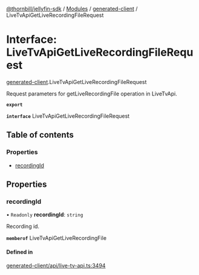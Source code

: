 [@thornbill/jellyfin-sdk](../README.md) / [Modules](../modules.md) / [generated-client](../modules/generated_client.md) / LiveTvApiGetLiveRecordingFileRequest

# Interface: LiveTvApiGetLiveRecordingFileRequest

[generated-client](../modules/generated_client.md).LiveTvApiGetLiveRecordingFileRequest

Request parameters for getLiveRecordingFile operation in LiveTvApi.

**`export`**

**`interface`** LiveTvApiGetLiveRecordingFileRequest

## Table of contents

### Properties

- [recordingId](generated_client.LiveTvApiGetLiveRecordingFileRequest.md#recordingid)

## Properties

### recordingId

• `Readonly` **recordingId**: `string`

Recording id.

**`memberof`** LiveTvApiGetLiveRecordingFile

#### Defined in

[generated-client/api/live-tv-api.ts:3494](https://github.com/thornbill/jellyfin-sdk-typescript/blob/1142a3e/src/generated-client/api/live-tv-api.ts#L3494)
